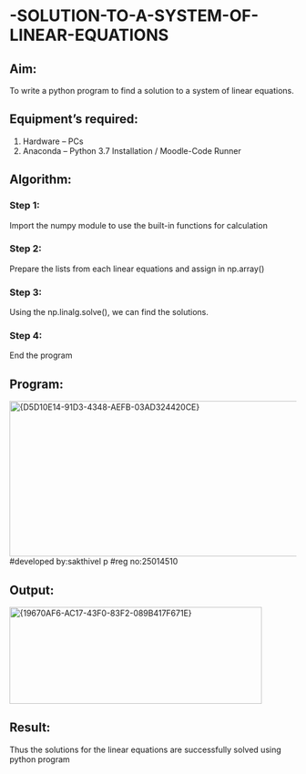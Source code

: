 # -SOLUTION-TO-A-SYSTEM-OF-LINEAR-EQUATIONS
## Aim:
To write a python program to find a solution to a system of linear equations.
## Equipment’s required:
1. 	Hardware – PCs
2. 	Anaconda – Python 3.7 Installation / Moodle-Code Runner
## Algorithm:
### Step 1: 
Import the numpy module to use the built-in functions for calculation
### Step 2: 
Prepare the lists from each linear equations and assign in np.array()
### Step 3: 
Using the np.linalg.solve(), we can find the solutions.
### Step 4: 
End the program
## Program:
<img width="881" height="273" alt="{D5D10E14-91D3-4348-AEFB-03AD324420CE}" src="https://github.com/user-attachments/assets/06e08230-74db-46c4-bf79-4e31b7d6147e" />
#developed by:sakthivel p
#reg no:25014510


## Output:
<img width="443" height="170" alt="{19670AF6-AC17-43F0-83F2-089B417F671E}" src="https://github.com/user-attachments/assets/c8fa0274-5b86-446c-8ea0-439c4075eb3b" />

## Result: 
Thus the solutions for the linear equations are successfully solved using python program

